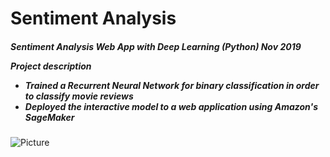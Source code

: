 <h1>Sentiment Analysis </h1>

<h5> Sentiment Analysis Web App with Deep Learning (Python)
Nov 2019 

Project description
* Trained a Recurrent Neural Network for binary classification in order to classify movie reviews
* Deployed the interactive model to a web application using Amazon's SageMaker</h5>
![Picture](../snapshot.png)
